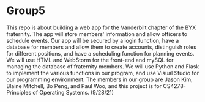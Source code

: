# Group5

This repo is about building a web app for the Vanderbilt chapter of the BYX fraternity. The app will store members' information and allow officers to schedule events. Our app will be secured by a login function, have a database for members and allow them to create accounts, distinguish roles for different positions, and have a scheduling function for planning events. We will use HTML and WebStorm for the front-end and mySQL for managing the database of fraternity members. We will use Python and Flask to implement the various functions in our program, and use Visual Studio for our programming environment. The members in our group are Jason Kim, Blaine Mitchell, Bo Peng, and Paul Woo, and this project is for CS4278- Principles of Operating Systems. 
(9/28/21)
